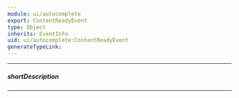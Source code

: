 ```yaml
---
module: ui/autocomplete
export: ContentReadyEvent
type: Object
inherits: EventInfo
uid: ui/autocomplete:ContentReadyEvent
generateTypeLink: 
---
```

---
##### shortDescription
<!-- Description goes here -->

---
<!-- Description goes here -->